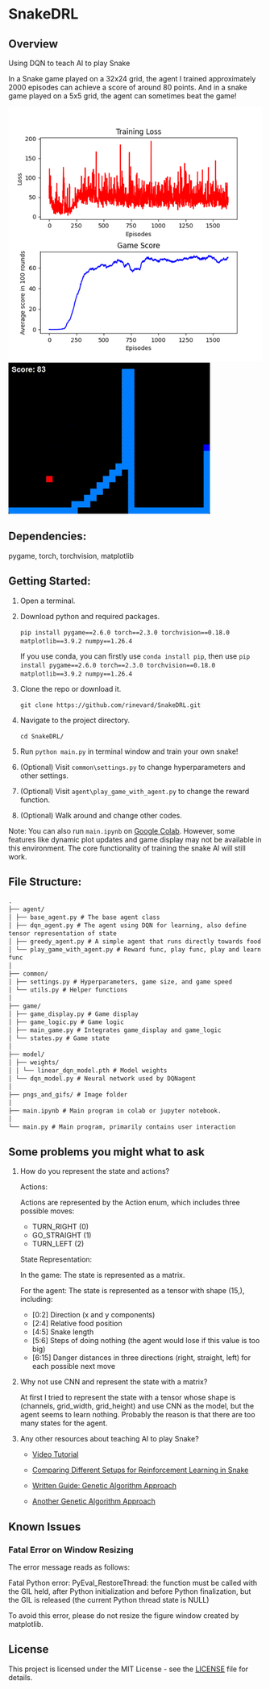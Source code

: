 # SnakeDRL

## Overview

Using DQN to teach AI to play Snake

In a Snake game played on a 32x24 grid, the agent I trained approximately 2000 episodes can achieve a score of around 80 points. And in a snake game played on a 5x5 grid, the agent can sometimes beat the game!

![alt text](pngs_and_gifs/loss.png)
![alt text](pngs_and_gifs/snaker.gif)

## Dependencies:

pygame, torch, torchvision, matplotlib

## Getting Started:

1. Open a terminal.

2. Download python and required packages.

   `pip install pygame==2.6.0 torch==2.3.0 torchvision==0.18.0 matplotlib==3.9.2 numpy==1.26.4`

   If you use conda, you can firstly use `conda install pip`, then use `pip install pygame==2.6.0 torch==2.3.0 torchvision==0.18.0 matplotlib==3.9.2 numpy==1.26.4`

3. Clone the repo or download it.

   `git clone https://github.com/rinevard/SnakeDRL.git`

4. Navigate to the project directory.

   `cd SnakeDRL/`

5. Run `python main.py` in terminal window and train your own snake!

6. (Optional) Visit `common\settings.py` to change hyperparameters and other settings.

7. (Optional) Visit `agent\play_game_with_agent.py` to change the reward function.

8. (Optional) Walk around and change other codes.

Note: You can also run `main.ipynb` on [Google Colab](https://colab.research.google.com). However, some features like dynamic plot updates and game display may not be available in this environment. The core functionality of training the snake AI will still work.

## File Structure:

```
.
├── agent/
│ ├── base_agent.py # The base agent class
│ ├── dqn_agent.py # The agent using DQN for learning, also define tensor representation of state
│ ├── greedy_agent.py # A simple agent that runs directly towards food
│ └── play_game_with_agent.py # Reward func, play func, play and learn func
│
├── common/
│ ├── settings.py # Hyperparameters, game size, and game speed
│ └── utils.py # Helper functions
│
├── game/
│ ├── game_display.py # Game display
│ ├── game_logic.py # Game logic
│ ├── main_game.py # Integrates game_display and game_logic
│ └── states.py # Game state
│
├── model/
│ ├── weights/
│ │ └── linear_dqn_model.pth # Model weights
│ └── dqn_model.py # Neural network used by DQNagent
│
├── pngs_and_gifs/ # Image folder
│
├── main.ipynb # Main program in colab or jupyter notebook.
│
└── main.py # Main program, primarily contains user interaction
```

## Some problems you might what to ask

1.  How do you represent the state and actions?

    Actions:

    Actions are represented by the Action enum, which includes three possible moves:

    - TURN_RIGHT (0)
    - GO_STRAIGHT (1)
    - TURN_LEFT (2)

    State Representation:

    In the game:
    The state is represented as a matrix.

    For the agent:
    The state is represented as a tensor with shape (15,), including:

    - [0:2] Direction (x and y components)
    - [2:4] Relative food position
    - [4:5] Snake length
    - [5:6] Steps of doing nothing (the agent would lose if this value is too big)
    - [6:15] Danger distances in three directions (right, straight, left) for each possible next move

2.  Why not use CNN and represent the state with a matrix?

    At first I tried to represent the state with a tensor whose shape is (channels, grid_width, grid_height) and use CNN as the model, but the agent seems to learn nothing. Probably the reason is that there are too many states for the agent.

3.  Any other resources about teaching AI to play Snake?

    - [Video Tutorial](https://github.com/patrickloeber/snake-ai-pytorch)

    - [Comparing Different Setups for Reinforcement Learning in Snake](https://davidd-55.github.io/sNNake/)

    - [Written Guide: Genetic Algorithm Approach](https://craighaber.github.io/AI-for-Snake-Game/website_files/index.html)

    - [Another Genetic Algorithm Approach](https://github.com/arthurdjn/snake-reinforcement-learning)

## Known Issues

### Fatal Error on Window Resizing

The error message reads as follows:

Fatal Python error: PyEval_RestoreThread: the function must be called with the GIL held, after Python initialization and before Python finalization, but the GIL is released (the current Python thread state is NULL)

To avoid this error, please do not resize the figure window created by matplotlib.

## License

This project is licensed under the MIT License - see the [LICENSE](LICENSE) file for details.
